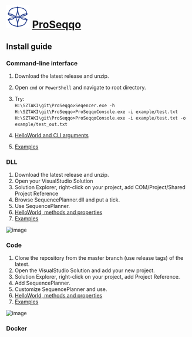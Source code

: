# ![ProSeqqo Logo](../Documentation/Images/ProSeqqoLogo.png) [ProSeqqo](../Documentation/Readme.md) 

## Install guide

### Command-line interface
1. Download the latest release and unzip.  
2. Open `cmd` or `PowerShell` and navigate to root directory.  

3. Try:  
```H:\SZTAKI\git\ProSeqqo>Seqencer.exe -h```<br>
```H:\SZTAKI\git\ProSeqqo>ProSeqqoConsole.exe -i example/test.txt```<br>
```H:\SZTAKI\git\ProSeqqo>ProSeqqoConsole.exe -i example/test.txt -o example/test_out.txt```<br>

4. [HelloWorld and CLI arguments](../Example/HelloWorld)  
5. [Examples](../Example)  

### DLL
1. Download the latest release and unzip.  
2. Open your VisualStudio Solution
3. Solution Explorer, right-click on your project, add COM/Project/Shared Project Reference
4. Browse SequencePlanner.dll and put a tick.  
5. Use SequencePlanner. 
6. [HelloWorld, methods and properties](../Example/HelloWorld)  
7. [Examples](../Example)  

![image](../Documentation/Images/ReferenceDLL.png)

### Code
1.  Clone the repository from the master branch (use release tags) of the latest.
2.  Open the VisualStudio Solution and add your new project.
3.  Solution Explorer, right-click on your project, add Project Reference.
4.  Add SequencePlanner.
5.  Customize SequencePlanner and use.
6.  [HelloWorld, methods and properties](../Example/HelloWorld)  
7.  [Examples](../Example)  

![image](../Documentation/Images/ReferenceProject.png)

###  Docker


